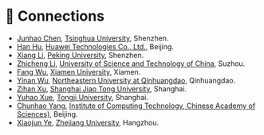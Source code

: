 # 🤝 Connections

- [Junhao Chen](https://yisuanwang.github.io/), [Tsinghua University](https://www.tsinghua.edu.cn/), Shenzhen.
- [Han Hu](https://codeforces.com/profile/H-H), [Huawei Technologies Co., Ltd.](https://www.huawei.com/en/), Beijing.
- [Xiang Li](https://scholar.google.com/citations?user=_wyYvQsAAAAJ&hl=en), [Peking University](https://www.pku.edu.cn/), Shenzhen.
- [Zhicheng Li](https://yao9e.cn), [University of Science and Technology of China](https://www.ustc.edu.cn/), Suzhou.
- [Fang Wu](https://wfloveiu.github.io/), [Xiamen University](https://www.xmu.edu.cn/), Xiamen.
- [Yinan Wu](https://elandwoo.github.io/), [Northeastern University at Qinhuangdao](https://www.neuq.edu.cn/), Qinhuangdao.
- [Zihan Xu](https://codeforces.com/profile/YoungFrog), [Shanghai Jiao Tong University](https://www.sjtu.edu.cn/), Shanghai.
- [Yuhao Xue](https://xhyu61.github.io/), [Tongji University](https://www.tongji.edu.cn/), Shanghai.
- [Chunhao Yang](https://codeforces.com/profile/Double-Happy), [Institute of Computing Technology, Chinese Academy of Sciences)](http://www.ict.ac.cn/), Beijing.
- [Xiaojun Ye](https://scholar.google.com/citations?user=BKMYsm4AAAAJ&hl=en), [Zhejiang University](https://www.zju.edu.cn/), Hangzhou.
